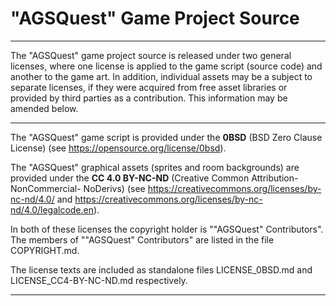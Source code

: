 # "AGSQuest" Game Project Source
------------------------------------------------------

The "AGSQuest" game project source is released under two general licenses,
where one license is applied to the game script (source code) and another
to the game art. In addition, individual assets may be a subject to separate
licenses, if they were acquired from free asset libraries or provided by
third parties as a contribution. This information may be amended below.

------------------------------------------------------

The "AGSQuest" game script is provided under the **0BSD** (BSD Zero Clause
License) (see https://opensource.org/license/0bsd).

The "AGSQuest" graphical assets (sprites and room backgrounds) are provided
under the **CC 4.0 BY-NC-ND** (Creative Common Attribution-NonCommercial-
NoDerivs) (see https://creativecommons.org/licenses/by-nc-nd/4.0/ and
https://creativecommons.org/licenses/by-nc-nd/4.0/legalcode.en).

In both of these licenses the copyright holder is ""AGSQuest" Contributors".
The members of ""AGSQuest" Contributors" are listed in the file COPYRIGHT.md.

The license texts are included as standalone files LICENSE_0BSD.md and
LICENSE_CC4-BY-NC-ND.md respectively.

------------------------------------------------------
